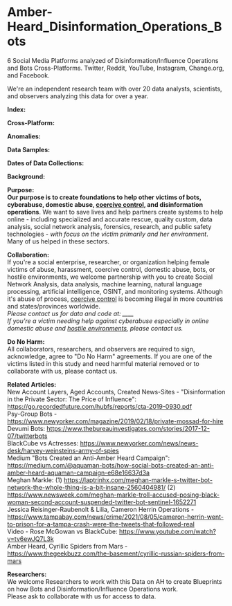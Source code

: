 # Amber-Heard_Disinformation_Operations_Bots
6 Social Media Platforms analyzed of Disinformation/Influence Operations and Bots Cross-Platforms. Twitter, Reddit, YouTube, Instagram, Change.org, and Facebook.

We're an independent research team with over 20 data analysts, scientists, and observers analyzing this data for over a year.

<b>Index:</b>


<b>Cross-Platform:</b>


<b>Anomalies:</b>




<b>Data Samples:</b>


<b>Dates of Data Collections:</b>


<b>Background:</b>




<b>Purpose:</b><br>
<b>Our purpose is to create foundations to help other victims of bots, cyberabuse, domestic abuse, <a href="https://www.connecticutprotectivemoms.org/coercive-control-legislation-in-the">coercive control</a>, and disinformation operations</b>. We want to save lives and help partners create systems to help online - including specialized and accurate rescue, quality custom, data analysis, social network analysis, forensics, research, and public safety technologies - <i>with focus on the victim primarily and her environment</i>. Many of us helped in these sectors.

<b>Collaboration:</b> <br>
If you're a social enterprise, researcher, or organization helping female victims of abuse, harassment, coercive control, domestic abuse, bots, or hostile environments, we welcome partnership with you to create Social Network Analysis, data analysis, machine learning, natural language processing, artificial intelligence, OSINT, and monitoring systems. Although it's abuse of process, <a href="https://www.connecticutprotectivemoms.org/coercive-control-legislation-in-the">coercive control</a> is becoming illegal in more countries and states/provinces worldwide. 
<br><i>Please contact us for data and code at: ____</i>
<i><br>If you're a victim needing help against cyberabuse especially in online domestic abuse and <a href="https://metta-space.com">hostile environments</a>, please contact us.</i>

<b>Do No Harm:</b> <br>
All collaborators, researchers, and observers are required to sign, acknowledge, agree to "Do No Harm" agreements. If you are one of the victims listed in this study and need harmful material removed or to collaborate with us, please contact us.

<b>Related Articles:</b><br>
New Account Layers, Aged Accounts, Created News-Sites - "Disinformation in the Private Sector: The Price of Influence":
https://go.recordedfuture.com/hubfs/reports/cta-2019-0930.pdf<br>
Psy-Group Bots - https://www.newyorker.com/magazine/2019/02/18/private-mossad-for-hire<br>
Devumi Bots: https://www.thebureauinvestigates.com/stories/2017-12-07/twitterbots<br>
BlackCube vs Actresses: https://www.newyorker.com/news/news-desk/harvey-weinsteins-army-of-spies<br>
Medium "Bots Created an Anti-Amber Heard Campaign": https://medium.com/@aquaman-bots/how-social-bots-created-an-anti-amber-heard-aquaman-campaign-e68e16637d3a<br>
Meghan Markle: (1) https://laptrinhx.com/meghan-markle-s-twitter-bot-network-the-whole-thing-is-a-bit-insane-2560404981/ (2) https://www.newsweek.com/meghan-markle-troll-accused-posing-black-woman-second-account-suspended-twitter-bot-sentinel-1652271<br>
Jessica Reisinger-Raubenolt & Lilia, Cameron Herrin Operations - https://www.tampabay.com/news/crime/2021/08/05/cameron-herrin-went-to-prison-for-a-tampa-crash-were-the-tweets-that-followed-real<br>
Video - Rose McGowan vs BlackCube: https://www.youtube.com/watch?v=tv6ewJQ7L3k<br>
Amber Heard, Cyrillic Spiders from Mars - https://www.thegeekbuzz.com/the-basement/cyrillic-russian-spiders-from-mars


<b>Researchers:</b><br>
We welcome Researchers to work with this Data on AH to create Blueprints on how Bots and Disinformation/Influence Operations work. 
<br>Please ask to collaborate with us for access to data. 
